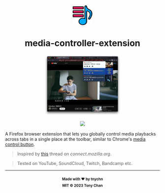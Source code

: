 <p align="center">
  <img src="./src/icon.png" width="64px" />
</p>

<h1 align="center">media-controller-extension</h1>

<p align="center"><img src="./demo.png" width="50%" /></p>

<p align="center">
  <a href="https://addons.mozilla.org/firefox/addon/mcx">
    <img src="https://user-images.githubusercontent.com/585534/107280546-7b9b2a00-6a26-11eb-8f9f-f95932f4bfec.png" />
  </a>
</p>

A Firefox browser extension that lets you globally control media playbacks across tabs in a
single place at the toolbar, similar to Chrome's [media control button](https://support.google.com/chrome/answer/9692215?hl=en).

> Inspired by [this](https://connect.mozilla.org/t5/ideas/media-control-button/idi-p/8544) thread on *connect.mozilla.org*.

> Tested on YouTube, SoundCloud, Twitch, Bandcamp etc.

---

<p align="center">
  <sub><strong>Made with ♥︎ by tnychn</strong></sub>
  <br>
  <sub><strong>MIT © 2023 Tony Chan</strong></sub>
</p>
